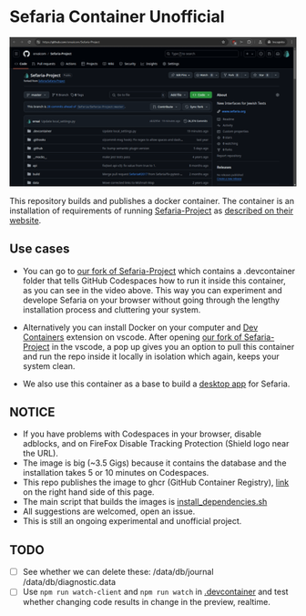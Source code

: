 # Sefaria Container Unofficial

![Running Sefaria inside Codespaces](https://github.com/orxaicom/Sefaria-Container-Unofficial/blob/09cc909500e0b5ddab30415fae38a68ae4883b95/video.gif)

This repository builds and publishes a docker container.
The container is an installation of requirements of running
[Sefaria-Project](https://github.com/Sefaria/Sefaria-Project) as
[described on their website](https://developers.sefaria.org/docs/local-installation-instructions).

## Use cases
* You can go to [our fork of Sefaria-Project](https://github.com/orxaicom/Sefaria-Project)
  which contains a .devcontainer folder that tells GitHub Codespaces how to run it
  inside this container, as you can see in the video above. This way you can experiment
  and develope Sefaria on your browser without going through the lengthy installation
  process and cluttering your system.

* Alternatively you can install Docker on your computer and
  [Dev Containers](https://marketplace.visualstudio.com/items?itemName=ms-vscode-remote.remote-containers)
  extension on vscode. After opening
  [our fork of Sefaria-Project](https://github.com/orxaicom/Sefaria-Project)
  in the vscode, a pop up gives you an option to pull this container and
  run the repo inside it locally in isolation which again, keeps your system clean.

* We also use this container as a base to build a
  [desktop app](https://github.com/orxaicom/Sefaria-Desktop-Unofficial)
  for Sefaria.

## NOTICE
* If you have problems with Codespaces in your browser, disable adblocks,
  and on FireFox Disable Tracking Protection (Shield logo near the URL).
* The image is big (~3.5 Gigs) because it contains the database
  and the installation takes 5 or 10 minutes on Codespaces.
* This repo publishes the image to ghcr (GitHub Container Registry),
  [link](https://github.com/orxaicom/Sefaria-Container-Unofficial/pkgs/container/sefaria-container-unofficial)
  on the right hand side of this page.
* The main script that builds the images is
  [install_dependencies.sh](https://github.com/orxaicom/Sefaria-Container-Unofficial/blob/main/deps/install_dependencies.sh)
* All suggestions are welcomed, open an issue.
* This is still an ongoing experimental and unofficial project.

## TODO
* [ ] See whether we can delete these: /data/db/journal /data/db/diagnostic.data
* [ ] Use `npm run watch-client` and `npm run watch` in
      [.devcontainer](https://github.com/orxaicom/Sefaria-Project/blob/master/.devcontainer/postCreate.sh)
      and test whether changing code results in change in the preview, realtime.
